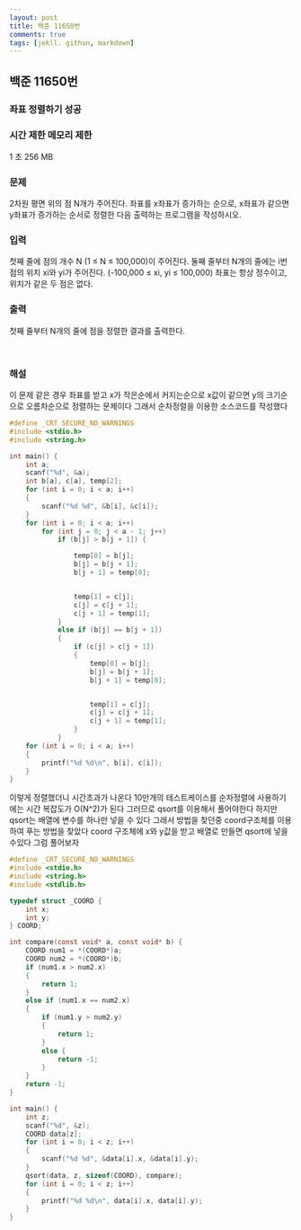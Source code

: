 ```yaml
---
layout: post
title: 백준 11650번
comments: true
tags: [jekll. githun, markdown]
---
```


<h2>백준 11650번</h2>

<h3>좌표 정렬하기 성공</h3>

<h3>시간 제한   메모리 제한</h3>


   1 초      256 MB


<h3>문제</h3>

2차원 평면 위의 점 N개가 주어진다. 좌표를 x좌표가 증가하는 순으로, x좌표가 같으면 y좌표가 증가하는 순서로 정렬한 다음 출력하는 프로그램을 작성하시오.

<h3>입력</h3>

첫째 줄에 점의 개수 N (1 ≤ N ≤ 100,000)이 주어진다. 둘째 줄부터 N개의 줄에는 i번점의 위치 xi와 yi가 주어진다. (-100,000 ≤ xi, yi ≤ 100,000) 좌표는 항상 정수이고, 위치가 같은 두 점은 없다.

<h3>출력</h3>

첫째 줄부터 N개의 줄에 점을 정렬한 결과를 출력한다.

​

<h3>해설</h3>

이 문제 같은 경우 좌표를 받고 x가 작은순에서 커지는순으로 x값이 같으면 y의 크기순으로 오름차순으로 정렬하는 문제이다 그래서 순차정렬을 이용한 소스코드를 작성했다

```c
#define _CRT_SECURE_NO_WARNINGS    
#include <stdio.h>
#include <string.h>

int main() {
	int a;
	scanf("%d", &a);
	int b[a], c[a], temp[2];
	for (int i = 0; i < a; i++)
	{
		scanf("%d %d", &b[i], &c[i]);
	}
	for (int i = 0; i < a; i++)
		for (int j = 0; j < a - 1; j++)
			if (b[j] > b[j + 1]) {

				temp[0] = b[j];
				b[j] = b[j + 1];
				b[j + 1] = temp[0];


				temp[1] = c[j];
				c[j] = c[j + 1];
				c[j + 1] = temp[1];
			}
			else if (b[j] == b[j + 1])
			{
				if (c[j] > c[j + 1])
				{
					temp[0] = b[j];
					b[j] = b[j + 1];
					b[j + 1] = temp[0];


					temp[1] = c[j];
					c[j] = c[j + 1];
					c[j + 1] = temp[1];
				}
			}
	for (int i = 0; i < a; i++)
	{
		printf("%d %d\n", b[i], c[i]);
	}
}
```

이렇게 정렬했더니 시간초과가 나온다 10만개의 테스트케이스를 순차정렬에 사용하기에는 시간 복잡도가 O(N^2)가 된다 그러므로 qsort를 이용해서 풀어야한다 하지만 qsort는 배열에 변수를 하나만 넣을 수 있다 그래서 방법을 찾던중 coord구조체를 이용하여 푸는 방법을 찾았다 coord 구조체에 x와 y값을 받고 배열로 만들면 qsort에 넣을 수있다 그럼 풀어보자

```c
#define _CRT_SECURE_NO_WARNINGS    
#include <stdio.h>
#include <string.h>
#include <stdlib.h>

typedef struct _COORD {
	int x;
	int y;
} COORD;

int compare(const void* a, const void* b) {
	COORD num1 = *(COORD*)a;
	COORD num2 = *(COORD*)b;
	if (num1.x > num2.x)
	{
		return 1;
	}
	else if (num1.x == num2.x)
	{
		if (num1.y > num2.y)
		{
			return 1;
		}
		else {
			return -1;
		}
	}
	return -1;
}

int main() {
	int z;
	scanf("%d", &z);
	COORD data[z];
	for (int i = 0; i < z; i++)
	{
		scanf("%d %d", &data[i].x, &data[i].y);
	}
	qsort(data, z, sizeof(COORD), compare);
	for (int i = 0; i < z; i++)
	{
		printf("%d %d\n", data[i].x, data[i].y);
	}
}
```